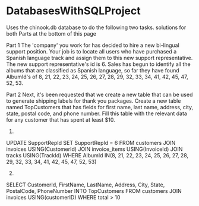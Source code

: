 # DatabasesWithSQLProject

Uses the chinook.db database to do the following two tasks. solutions for both Parts at the bottom of this page

Part 1
The 'company' you work for has decided to hire a new bi-lingual support position. Your job is to locate all users who have purchased a Spanish language track and assign them to this new support representative. The new support representative's id is 6. Sales has begun to identify all the albums that are classified as Spanish language, so far they have found AlbumId's of 8, 21, 22, 23, 24, 25, 26, 27, 28, 29, 32, 33, 34, 41, 42, 45, 47, 52, 53.

Part 2
Next, it's been requested that we create a new table that can be used to generate shipping labels for thank you packages. Create a new table named TopCustomers that has fields for first name, last name, address, city, state, postal code, and phone number. Fill this table with the relevant data for any customer that has spent at least $10.


1)
UPDATE SupportRepId
SET SupportRepId = 6
FROM customers JOIN invoices USING(CustomerId)
JOIN invoice_items USING(InvoiceId)
JOIN tracks USING(TrackId)
WHERE AlbumId IN(8, 21, 22, 23, 24, 25, 26, 27, 28, 29, 32, 33, 34, 41, 42, 45, 47, 52, 53)



2)
SELECT CustomerId, FirstName, LastName, Address, City, State, PostalCode, PhoneNumber
INTO TopCustomers
FROM customers JOIN invoices USING(customerID)
WHERE total > 10

